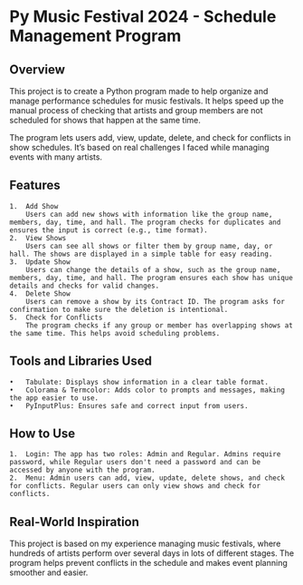 # **Py Music Festival 2024 - Schedule Management Program**

## Overview

This project is to create a Python program made to help organize and manage performance schedules for music festivals. It helps speed up the manual process of checking that artists and group members are not scheduled for shows that happen at the same time.

The program lets users add, view, update, delete, and check for conflicts in show schedules. It’s based on real challenges I faced while managing events with many artists.

## Features

	1.	Add Show
		Users can add new shows with information like the group name, members, day, time, and hall. The program checks for duplicates and ensures the input is correct (e.g., time format).
	2.	View Shows
		Users can see all shows or filter them by group name, day, or hall. The shows are displayed in a simple table for easy reading.
	3.	Update Show
		Users can change the details of a show, such as the group name, members, day, time, and hall. The program ensures each show has unique details and checks for valid changes.
	4.	Delete Show
		Users can remove a show by its Contract ID. The program asks for confirmation to make sure the deletion is intentional.
	5.	Check for Conflicts
		The program checks if any group or member has overlapping shows at the same time. This helps avoid scheduling problems.

## Tools and Libraries Used

	•	Tabulate: Displays show information in a clear table format.
	•	Colorama & Termcolor: Adds color to prompts and messages, making the app easier to use.
	•	PyInputPlus: Ensures safe and correct input from users.

## How to Use

	1.	Login: The app has two roles: Admin and Regular. Admins require password, while Regular users don't need a password and can be accessed by anyone with the program.
	2.	Menu: Admin users can add, view, update, delete shows, and check for conflicts. Regular users can only view shows and check for conflicts.

## Real-World Inspiration

This project is based on my experience managing music festivals, where hundreds of artists perform over several days in lots of different stages. The program helps prevent conflicts in the schedule and makes event planning smoother and easier.
